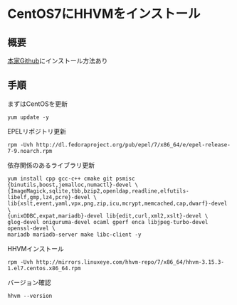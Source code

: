 # CentOS7にHHVMをインストール
## 概要
[本家Github](https://github.com/facebook/hhvm/wiki/Prebuilt-Packages-on-Centos-7.x)にインストール方法あり

## 手順
まずはCentOSを更新

```
yum update -y
```

EPELリポジトリ更新

```
rpm -Uvh http://dl.fedoraproject.org/pub/epel/7/x86_64/e/epel-release-7-9.noarch.rpm
```

依存関係のあるライブラリ更新

```
yum install cpp gcc-c++ cmake git psmisc {binutils,boost,jemalloc,numactl}-devel \
{ImageMagick,sqlite,tbb,bzip2,openldap,readline,elfutils-libelf,gmp,lz4,pcre}-devel \
lib{xslt,event,yaml,vpx,png,zip,icu,mcrypt,memcached,cap,dwarf}-devel \
{unixODBC,expat,mariadb}-devel lib{edit,curl,xml2,xslt}-devel \
glog-devel oniguruma-devel ocaml gperf enca libjpeg-turbo-devel openssl-devel \
mariadb mariadb-server make libc-client -y
```

HHVMインストール

```
rpm -Uvh http://mirrors.linuxeye.com/hhvm-repo/7/x86_64/hhvm-3.15.3-1.el7.centos.x86_64.rpm
```

バージョン確認

```
hhvm --version
```
